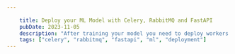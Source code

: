```yaml
---
    
    title: Deploy your ML Model with Celery, RabbitMQ and FastAPI
    pubDate: 2023-11-05
    description: "After training your model you need to deploy workers that perform inference using Celery, FastAPI and RabbitMQ"
    tags: ["celery", "rabbitmq", "fastapi", "ml", "deployment"]
---
```

